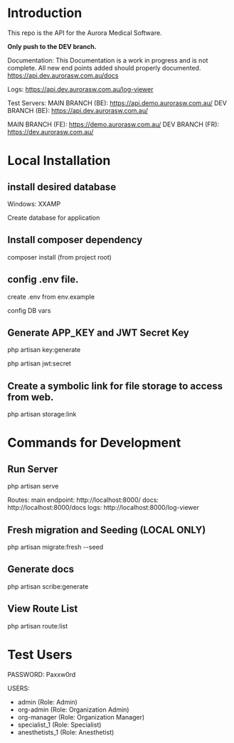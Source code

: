# Introduction
This repo is the API for the Aurora Medical Software.

**Only push to the DEV branch.**

Documentation:
This Documentation is a work in progress and is not complete. All new end points added should properly documented.
https://api.dev.aurorasw.com.au/docs

Logs:
https://api.dev.aurorasw.com.au/log-viewer

Test Servers:
MAIN BRANCH (BE): https://api.demo.aurorasw.com.au/
DEV BRANCH (BE): https://api.dev.aurorasw.com.au/

MAIN BRANCH (FE): https://demo.aurorasw.com.au/
DEV BRANCH (FR): https://dev.aurorasw.com.au/

# Local Installation

## install desired database

Windows: XXAMP

Create database for application

## Install composer dependency

composer install (from project root)

## config .env file.

create .env from env.example

config DB vars

## Generate APP_KEY and JWT Secret Key

php artisan key:generate

php artisan jwt:secret

## Create a symbolic link for file storage to access from web.

php artisan storage:link

# Commands for Development

## Run Server

php artisan serve

Routes:
main endpoint: http://localhost:8000/
docs: http://localhost:8000/docs
logs: http://localhost:8000/log-viewer


## Fresh migration and Seeding (LOCAL ONLY)

php artisan migrate:fresh --seed

## Generate docs

php artisan scribe:generate

## View Route List

php artisan route:list

# Test Users

PASSWORD: Paxxw0rd

USERS:
- admin (Role: Admin) 
- org-admin (Role: Organization Admin) 
- org-manager (Role: Organization Manager)  
- specialist_1 (Role: Specialist)
- anesthetists_1 (Role: Anesthetist)